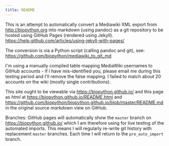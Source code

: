 ```yaml
---
title: README
---
```


This is an attempt to automatically convert a Mediawiki XML export
from <http://biopython.org> into markdown (using pandoc) as a git
repository to be hosted using GitHub Pages (rendered using Jekyll).
<https://help.github.com/articles/using-jekyll-with-pages/>

The conversion is via a Python script (calling pandoc and git), see:
<https://github.com/biopython/mediawiki_to_git_md>

I'm using a manually compiled table mapping MediaWiki usernames
to GitHub accounts - if I have mis-identified you, please email
me during this testing period and I'll remove the false mapping.
I failed to match about 20 accounts on the wiki (mostly single
contributions).

This site ought to be viewable via <https://biopython.github.io/>
and this page as *html* at <https://biopython.github.io/README.html>
and <https://github.com/biopython/biopython.github.io/blob/master/README.md>
in the original source *markdown* view on GitHub.

Branches: GitHub pages will automatically show the ``master`` branch
on <https://biopython.github.io/> which I am therefore using for live
testing of the automated imports. This means I will regularly
re-write git history with replacement ``master`` branches.
Each time I will return to the ``pre_auto_import`` branch.
